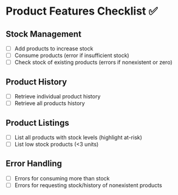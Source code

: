 # Product Features Checklist ✅

## Stock Management
- [ ] Add products to increase stock
- [ ] Consume products (error if insufficient stock)
- [ ] Check stock of existing products (errors if nonexistent or zero)

## Product History
- [ ] Retrieve individual product history
- [ ] Retrieve all products history

## Product Listings
- [ ] List all products with stock levels (highlight at-risk)
- [ ] List low stock products (<3 units)

## Error Handling
- [ ] Errors for consuming more than stock
- [ ] Errors for requesting stock/history of nonexistent products
